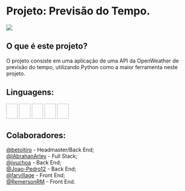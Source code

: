 # Projeto: Previsão do Tempo.
<div>
  <img align="center" src="https://image.winudf.com/v2/image1/Y29tLmNsaW1hdGVtcG9saXRlX2ljb25fMTU1NDk5MDc5Ml8wNjA/icon.png?w=&fakeurl=1">
</div>

## O que é este projeto?
O projeto consiste em uma aplicação de uma API da OpenWeather de previsão do tempo, utilizando Python como a maior ferramenta neste projeto.

## Linguagens:
<img width="30" height="40" scr="https://cdn.jsdelivr.net/gh/devicons/devicon/icons/html5/html5-original.svg">
<img width="30" height="40" scr="https://cdn.jsdelivr.net/gh/devicons/devicon/icons/css3/css3-original.svg">
<img width="30" height="40" scr="https://cdn.jsdelivr.net/gh/devicons/devicon/icons/javascript/javascript-original.svg">
<img width="30" height="40" scr="https://cdn.jsdelivr.net/gh/devicons/devicon/icons/python/python-original.svg">
<img width="30" height="40" scr="https://cdn.jsdelivr.net/gh/devicons/devicon/icons/django/django-plain.svg">

## Colaboradores:
[@betoitiro](https://github.com/Betoitiro) - Headmaster/Back End;<br>
[@lAbrahanArley](https://github.com/IAbrahanArley) - Full Stack;<br>
[@jvuchoa](https://github.com/jvuchoa) - Back End;<br>
[@Joao-Pedro12](https://github.com/Joao-Pedro12) - Back End;<br>
[@farvillage](https://github.com/farvillage) - Front End;<br>
[@RemersonRM](https://github.com/RemersonRM) - Front End.
          
          

           
